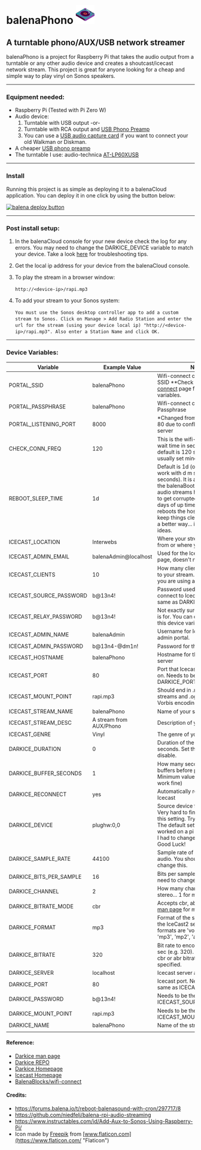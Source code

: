# balenaPhono <img src="logo.png" alt="turntable image" width="50" />
## A turntable phono/AUX/USB network streamer

balenaPhono is a project for Raspberry Pi that takes the audio output from a turntable or any other audio device and creates a shoutcast/icecast network stream. This project is great for anyone looking for a cheap and simple way to play vinyl on Sonos speakers.

---
### Equipment needed:
* Raspberry Pi (Tested with Pi Zero W)
* Audio device:  
  1. Turntable with USB output -or-
  2. Turntable with RCA output and [USB Phono Preamp](https://smile.amazon.com/s?k=usb+phono+preamp)
  3. You can use a [USB audio capture card](https://smile.amazon.com/gp/product/B00WPVQXS0) if you want to connect your old Walkman or Diskman.
* A cheaper [USB phono preamp](https://smile.amazon.com/gp/product/B002GHBYZ0)
* The turntable I use: audio-technica [AT-LP60XUSB](https://www.audio-technica.com/en-us/turntables/best-for/new-to-vinyl/at-lp60xusb)

---
### Install
Running this project is as simple as deploying it to a balenaCloud application. You can deploy it in one click by using the button below:

[![balena deploy button](https://www.balena.io/deploy.svg)](https://dashboard.balena-cloud.com/deploy?repoUrl=https://github.com/SamEureka/balenaPhono)

---
### Post install setup:
1. In the balenaCloud console for your new device check the log for any errors. You may need to change the DARKICE_DEVICE variable to match your device. Take a look [here](#) for troubleshooting tips.
2. Get the local ip address for your device from the balenaCloud console.
3. To play the stream in a browser window:

    ```http://<device-ip>/rapi.mp3```

4. To add your stream to your Sonos system:

    ```You must use the Sonos desktop controller app to add a custom stream to Sonos. Click on Manage > Add Radio Station and enter the url for the stream (using your device local ip) "http://<device-ip>/rapi.mp3". Also enter a Station Name and click OK.``` 

---
### Device Variables:
| Variable | Example Value | Note |
|---|---|---|
| PORTAL_SSID | balenaPhono | Wifi-connect captive portal SSID **Check out [wifi-connect](https://github.com/balenablocks/wifi-connect) page for additional variables. |
| PORTAL_PASSPHRASE | balenaPhono | Wifi-connect captive portal Passphrase |
| PORTAL_LISTENING_PORT | 8000 | *Changed from the default port 80 due to conflict with Icecast server |
| CHECK_CONN_FREQ | 120 | This is the wifi-connect polling wait time in seconds. The default is 120 seconds, I usually set mine to 3000.  |
| REBOOT_SLEEP_TIME | 1d | Default is 1d (one day). Will work with d m s (days, minutes, seconds). It is a sleep time for the balenaBooter. Darkice audio streams have a tendency to get corrupted after a few days of up time. balenaBooter reboots the host once a day to keep things clean. Looking for a better way... if you have ideas. |
| ICECAST_LOCATION | Interwebs | Where your stream is hosted from or where you are located. |
| ICECAST_ADMIN_EMAIL | balenaAdmin@localhost | Used for the Icecast status page, doesn't need to be real |
| ICECAST_CLIENTS | 10 | How many clients can connect to your stream. Keep it low if you are using a Pi Zero |
| ICECAST_SOURCE_PASSWORD | b@13n4! | Password used by Darkice to connect to Icecast. Must be the same as DARKICE_PASSWORD |
| ICECAST_RELAY_PASSWORD | b@13n4! | Not exactly sure what this one is for. You can change it with this device variable! |
| ICECAST_ADMIN_NAME | balenaAdmin | Username for logging into the admin portal. |
| ICECAST_ADMIN_PASSWORD | b@13n4-@dm1n! | Password for the admin portal |
| ICECAST_HOSTNAME | balenaPhono | Hostname for the Icecast server |
| ICECAST_PORT | 80 | Port that Icecast server listens on. Needs to be the same as DARKICE_PORT |
| ICECAST_MOUNT_POINT | rapi.mp3 | Should end in .mp3 for MP3 streams and .ogg for Ogg Vorbis encoding |
| ICECAST_STREAM_NAME | balenaPhono | Name of your stream. |
| ICECAST_STREAM_DESC | A stream from AUX/Phono | Description of your stream. |
| ICECAST_GENRE | Vinyl | The genre of your stream. |
| DARKICE_DURATION | 0 | Duration of the stream in seconds. Set this to 0 to disable. |
| DARKICE_BUFFER_SECONDS | 1 | How many seconds the stream buffers before playing. Minimum value: 1 (seems to work fine) |
| DARKICE_RECONNECT | yes | Automatically re-connect to Icecast |
| DARKICE_DEVICE | plughw:0,0 | Source device for your stream. Very hard to find information on this setting. Try this [man page](http://manpages.ubuntu.com/manpages/bionic/man5/darkice.cfg.5.html). The default setting here worked on a pi zero w. On a pi3 I had to change it to plughw:1,0 Good Luck! |
| DARKICE_SAMPLE_RATE | 44100 | Sample rate of the source audio. You shouldn't need to change this. |
| DARKICE_BITS_PER_SAMPLE | 16 | Bits per sample. You shouldn't need to change this one either. |
| DARKICE_CHANNEL | 2 | How many channels. 2 for stereo... 1 for mono |
| DARKICE_BITRATE_MODE | cbr | Accepts cbr, abr, vbr. Read the [man page](http://manpages.ubuntu.com/manpages/bionic/man5/darkice.cfg.5.html) for more info |
| DARKICE_FORMAT | mp3 | Format of the stream sent to the IceCast2 server. Supported formats  are  'vorbis', 'opus', 'mp3', 'mp2', 'aac' and 'aacp' |
| DARKICE_BITRATE | 320 | Bit rate to encode to in kBits / sec (e.g. 320). Only used when cbr or abr bitrate modes are specified. |
| DARKICE_SERVER | localhost | Icecast server address or url |
| DARKICE_PORT | 80 | Icecast port. Needs to be the same as ICECAST_PORT |
| DARKICE_PASSWORD | b@13n4! | Needs to be the same as ICECAST_SOURCE_PASSWORD |
| DARKICE_MOUNT_POINT | rapi.mp3 | Needs to be the same as ICECAST_MOUNT_POINT |
| DARKICE_NAME | balenaPhono | Name of the stream. |
| | | |

#### Reference:
* [Darkice man page](http://manpages.ubuntu.com/manpages/bionic/man5/darkice.cfg.5.html)
* [Darkice REPO](https://github.com/rafael2k/darkice)
* [Darkice Homepage](http://www.darkice.org/)
* [Icecast Homepage](https://icecast.org/)
* [BalenaBlocks/wifi-connect](https://github.com/balenablocks/wifi-connect)

#### Credits:
* https://forums.balena.io/t/reboot-balenasound-with-cron/297717/8
* https://github.com/niedfelj/balena-rpi-audio-streaming
* https://www.instructables.com/id/Add-Aux-to-Sonos-Using-Raspberry-Pi/
* Icon made by [Freepik](https://www.freepik.com "Freepik") from [www.flaticon.com](https://www.flaticon.com/ "Flaticon")


